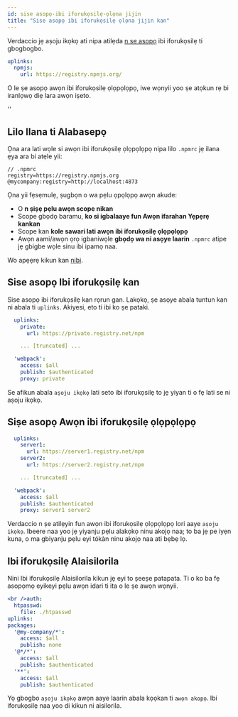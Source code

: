 ```yaml
---
id: sise asopọ-ibi iforukọsilẹ-ọlọna jijin
title: "Sise asopọ ibi iforukọsilẹ ọlọna jijin kan"
---
```


Verdaccio jẹ aṣoju ikọkọ ati nipa atilẹda [n se asopọ](uplinks.md) ibi iforukọsilẹ ti gbogbogbo.

```yaml
uplinks:
  npmjs:
    url: https://registry.npmjs.org/
```

O le ṣe asopọ awọn ibi iforukọsilẹ ọlọpọlọpọ, iwe wọnyii yoo ṣe atọkun rẹ bi iranlọwọ diẹ lara awọn iṣeto.

<div id="codefund">''</div>

## Lilo Ilana ti Alabasepọ

Ọna ara lati wọle si awọn ibi iforukọsilẹ ọlọpọlọpọ nipa lilo `.npmrc` jẹ ilana ẹya ara bi atẹle yii:

    // .npmrc
    registry=https://registry.npmjs.org
    @mycompany:registry=http://localhost:4873
    

Ọna yii fẹsẹmulẹ, ṣugbọn o wa pẹlu ọpọlọpọ awọn akude:

* O **n ṣiṣẹ pẹlu awọn scope nikan**
* Scope gbọdọ baramu, **ko si igbalaaye fun Awọn ifarahan Yẹpẹrẹ kankan**
* Scope kan **kole sawari lati awọn ibi iforukọsilẹ ọlọpọlọpọ**
* Awọn aami/awọn ọrọ igbaniwọle **gbọdọ wa ni asọye laarin** `.npmrc` atipe jẹ gbigbe wọle sinu ibi ipamọ naa.

Wo apẹẹrẹ kikun kan [nibi](https://stackoverflow.com/questions/54543979/npmrc-multiple-registries-for-the-same-scope/54550940#54550940).

## Sise asopọ Ibi iforukọsilẹ kan

Sise asopọ ibi iforukọsilẹ kan rọrun gan. Lakọkọ, ṣe asọye abala tuntun kan ni abala ti `uplinks`. Akiyesi, eto ti ibi ko ṣe pataki.

```yaml
  uplinks:
    private:
      url: https://private.registry.net/npm

    ... [truncated] ...

  'webpack':
    access: $all
    publish: $authenticated
    proxy: private

```

Se afikun abala `aṣoju ikọkọ` lati seto ibi iforukọsilẹ to jẹ yiyan ti o fẹ lati se ni aṣoju ikọkọ.

## Siṣe asopọ Awọn ibi iforukọsilẹ ọlọpọlọpọ

```yaml
  uplinks:
    server1:
      url: https://server1.registry.net/npm
    server2:
      url: https://server2.registry.net/npm

    ... [truncated] ...

  'webpack':
    access: $all
    publish: $authenticated
    proxy: server1 server2
```

Verdaccio n ṣe atilẹyin fun awọn ibi iforukọsilẹ ọlọpọlọpọ lori aaye `aṣoju ikọkọ`. Ibeere ​​naa yoo jẹ yiyanju pẹlu alakọkọ ninu akojọ naa; to ba jẹ pe iyẹn kuna, o ma gbiyanju pẹlu eyi tókàn ninu akojọ naa ati bẹbẹ lọ.

## Ibi iforukọsilẹ Alaisilorila

Nini Ibi iforukọsilẹ Alaisilorila kikun jẹ eyi to ṣeeṣe patapata. Ti o ko ba fẹ asopọmọ eyikeyi pẹlu awọn idari ti ita o le ṣe awọn wọnyii.

```yaml
<br />auth:
  htpasswd:
    file: ./htpasswd
uplinks:
packages:
  '@my-company/*':
    access: $all
    publish: none
  '@*/*':
    access: $all
    publish: $authenticated
  '**':
    access: $all
    publish: $authenticated
```

Yọ gbogbo `aṣoju ikọkọ` awọn aaye laarin abala kọọkan ti `awọn akopọ`. Ibi iforukọsilẹ naa yoo di kikun ni aisilorila.
